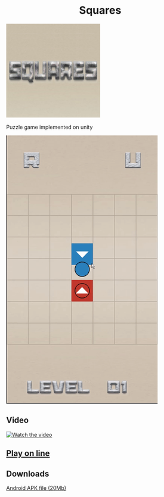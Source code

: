 <h1 align="center">Squares</h1>

<img src="https://github.com/VanurikV/Squares/blob/main/Img/Icon.png?raw=true" width="50%">

Puzzle game implemented on unity

![Demo](https://github.com/VanurikV/Squares/blob/main/Img/GameGif.gif?raw=true)


## Video

[![Watch the video](https://img.youtube.com/vi/XVNrsX4O7HM/hqdefault.jpg)](https://youtu.be/XVNrsX4O7HM)



## [Play on line](https://vanurikv.github.io/Squares/index.html)

## Downloads
[Android APK file (20Mb)](https://github.com/VanurikV/Squares/raw/main/Etc/Squares.apk?raw=true)
